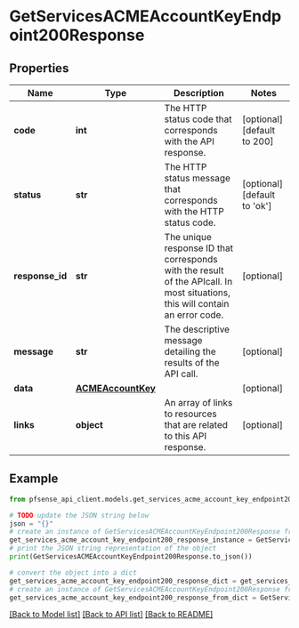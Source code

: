 # GetServicesACMEAccountKeyEndpoint200Response


## Properties

Name | Type | Description | Notes
------------ | ------------- | ------------- | -------------
**code** | **int** | The HTTP status code that corresponds with the API response. | [optional] [default to 200]
**status** | **str** | The HTTP status message that corresponds with the HTTP status code. | [optional] [default to 'ok']
**response_id** | **str** | The unique response ID that corresponds with the result of the APIcall. In most situations, this will contain an error code. | [optional] 
**message** | **str** | The descriptive message detailing the results of the API call. | [optional] 
**data** | [**ACMEAccountKey**](ACMEAccountKey.md) |  | [optional] 
**links** | **object** | An array of links to resources that are related to this API response. | [optional] 

## Example

```python
from pfsense_api_client.models.get_services_acme_account_key_endpoint200_response import GetServicesACMEAccountKeyEndpoint200Response

# TODO update the JSON string below
json = "{}"
# create an instance of GetServicesACMEAccountKeyEndpoint200Response from a JSON string
get_services_acme_account_key_endpoint200_response_instance = GetServicesACMEAccountKeyEndpoint200Response.from_json(json)
# print the JSON string representation of the object
print(GetServicesACMEAccountKeyEndpoint200Response.to_json())

# convert the object into a dict
get_services_acme_account_key_endpoint200_response_dict = get_services_acme_account_key_endpoint200_response_instance.to_dict()
# create an instance of GetServicesACMEAccountKeyEndpoint200Response from a dict
get_services_acme_account_key_endpoint200_response_from_dict = GetServicesACMEAccountKeyEndpoint200Response.from_dict(get_services_acme_account_key_endpoint200_response_dict)
```
[[Back to Model list]](../README.md#documentation-for-models) [[Back to API list]](../README.md#documentation-for-api-endpoints) [[Back to README]](../README.md)



